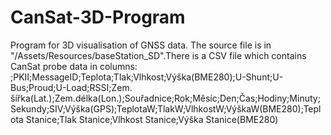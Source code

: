 # CanSat-3D-Program
Program for 3D visualisation of GNSS data. The source file is in "/Assets/Resources/baseStation_SD".There is a CSV file which contains CanSat probe data in columns: ;PKII;MessageID;Teplota;Tlak;Vlhkost;Výška(BME280);U-Shunt;U-Bus;Proud;U-Load;RSSI;Zem. šířka(Lat.);Zem.délka(Lon.);Souřadnice;Rok;Měsíc;Den;Čas;Hodiny;Minuty;Sekundy;SIV;Výška(GPS);TeplotaW;TlakW;VlhkostW;VýškaW(BME280);Teplota Stanice;Tlak Stanice;Vlhkost Stanice;Výška Stanice(BME280)
